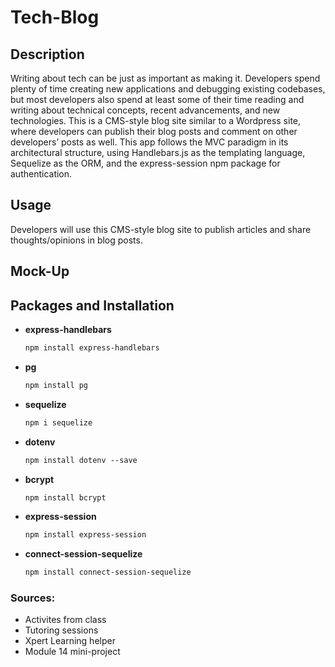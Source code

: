 # Tech-Blog

## Description

Writing about tech can be just as important as making it. Developers spend plenty of time creating new applications and debugging existing codebases, but most developers also spend at least some of their time reading and writing about technical concepts, recent advancements, and new technologies. This is a CMS-style blog site similar to a Wordpress site, where developers can publish their blog posts and comment on other developers’ posts as well. This app follows the MVC paradigm in its architectural structure, using Handlebars.js as the templating language, Sequelize as the ORM, and the express-session npm package for authentication.

## Usage

Developers will use this CMS-style blog site to publish articles and share thoughts/opinions in blog posts. 

## Mock-Up


## Packages and Installation

* <b>express-handlebars</b>
    ````md
    npm install express-handlebars
    ````
* <b>pg</b>
    ````md
    npm install pg
    ````
* <b>sequelize</b>
    ````md
    npm i sequelize
    ````
* <b>dotenv</b>
    ````md
    npm install dotenv --save
    ````
* <b>bcrypt</b>
    ````md
    npm install bcrypt
    ````
* <b>express-session</b>
    ````md
    npm install express-session
    ````
* <b>connect-session-sequelize</b>
    ````md
    npm install connect-session-sequelize
    ````

### Sources:
* Activites from class
* Tutoring sessions
* Xpert Learning helper
* Module 14 mini-project